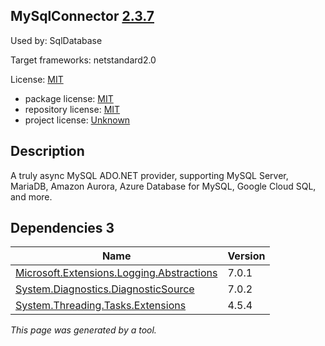 MySqlConnector [2.3.7](https://www.nuget.org/packages/MySqlConnector/2.3.7)
--------------------

Used by: SqlDatabase

Target frameworks: netstandard2.0

License: [MIT](../../../../licenses/mit) 

- package license: [MIT](https://licenses.nuget.org/MIT) 
- repository license: [MIT](https://github.com/mysql-net/MySqlConnector.git) 
- project license: [Unknown](https://mysqlconnector.net/) 

Description
-----------
A truly async MySQL ADO.NET provider, supporting MySQL Server, MariaDB, Amazon Aurora, Azure Database for MySQL, Google Cloud SQL, and more.

Dependencies 3
-----------

|Name|Version|
|----------|:----|
|[Microsoft.Extensions.Logging.Abstractions](../../../../packages/nuget.org/microsoft.extensions.logging.abstractions/7.0.1)|7.0.1|
|[System.Diagnostics.DiagnosticSource](../../../../packages/nuget.org/system.diagnostics.diagnosticsource/7.0.2)|7.0.2|
|[System.Threading.Tasks.Extensions](../../../../packages/nuget.org/system.threading.tasks.extensions/4.5.4)|4.5.4|

*This page was generated by a tool.*